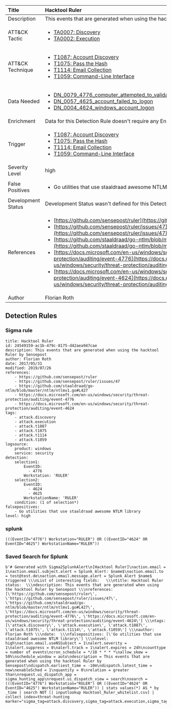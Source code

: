 | Title                | Hacktool Ruler                                                                                                                                                 |
|:---------------------|:------------------------------------------------------------------------------------------------------------------------------------------------------------|
| Description          | This events that are generated when using the hacktool Ruler by Sensepost                                                                                                                                           |
| ATT&amp;CK Tactic    |  <ul><li>[TA0007: Discovery](https://attack.mitre.org/tactics/TA0007)</li><li>[TA0002: Execution](https://attack.mitre.org/tactics/TA0002)</li></ul>  |
| ATT&amp;CK Technique | <ul><li>[T1087: Account Discovery](https://attack.mitre.org/techniques/T1087)</li><li>[T1075: Pass the Hash](https://attack.mitre.org/techniques/T1075)</li><li>[T1114: Email Collection](https://attack.mitre.org/techniques/T1114)</li><li>[T1059: Command-Line Interface](https://attack.mitre.org/techniques/T1059)</li></ul>  |
| Data Needed          | <ul><li>[DN_0079_4776_computer_attempted_to_validate_the_credentials_for_an_account](../Data_Needed/DN_0079_4776_computer_attempted_to_validate_the_credentials_for_an_account.md)</li><li>[DN_0057_4625_account_failed_to_logon](../Data_Needed/DN_0057_4625_account_failed_to_logon.md)</li><li>[DN_0004_4624_windows_account_logon](../Data_Needed/DN_0004_4624_windows_account_logon.md)</li></ul>  |
| Enrichment           |  Data for this Detection Rule doesn't require any Enrichments.  |
| Trigger              | <ul><li>[T1087: Account Discovery](../Triggers/T1087.md)</li><li>[T1075: Pass the Hash](../Triggers/T1075.md)</li><li>[T1114: Email Collection](../Triggers/T1114.md)</li><li>[T1059: Command-Line Interface](../Triggers/T1059.md)</li></ul>  |
| Severity Level       | high |
| False Positives      | <ul><li>Go utilities that use staaldraad awesome NTLM library</li></ul>  |
| Development Status   |  Development Status wasn't defined for this Detection Rule yet  |
| References           | <ul><li>[https://github.com/sensepost/ruler](https://github.com/sensepost/ruler)</li><li>[https://github.com/sensepost/ruler/issues/47](https://github.com/sensepost/ruler/issues/47)</li><li>[https://github.com/staaldraad/go-ntlm/blob/master/ntlm/ntlmv1.go#L427](https://github.com/staaldraad/go-ntlm/blob/master/ntlm/ntlmv1.go#L427)</li><li>[https://docs.microsoft.com/en-us/windows/security/threat-protection/auditing/event-4776](https://docs.microsoft.com/en-us/windows/security/threat-protection/auditing/event-4776)</li><li>[https://docs.microsoft.com/en-us/windows/security/threat-protection/auditing/event-4624](https://docs.microsoft.com/en-us/windows/security/threat-protection/auditing/event-4624)</li></ul>  |
| Author               | Florian Roth |


## Detection Rules

### Sigma rule

```
title: Hacktool Ruler
id: 24549159-ac1b-479c-8175-d42aea947cae
description: This events that are generated when using the hacktool Ruler by Sensepost
author: Florian Roth
date: 2017/05/31
modified: 2019/07/26
references:
    - https://github.com/sensepost/ruler
    - https://github.com/sensepost/ruler/issues/47
    - https://github.com/staaldraad/go-ntlm/blob/master/ntlm/ntlmv1.go#L427
    - https://docs.microsoft.com/en-us/windows/security/threat-protection/auditing/event-4776
    - https://docs.microsoft.com/en-us/windows/security/threat-protection/auditing/event-4624
tags:
    - attack.discovery
    - attack.execution
    - attack.t1087
    - attack.t1075
    - attack.t1114
    - attack.t1059
logsource:
    product: windows
    service: security
detection:
    selection1:
        EventID: 
          - 4776
        Workstation: 'RULER'
    selection2:
        EventID:
          - 4624
          - 4625
        WorkstationName: 'RULER'
    condition: (1 of selection*)
falsepositives:
    - Go utilities that use staaldraad awesome NTLM library
level: high

```





### splunk
    
```
(((EventID="4776") Workstation="RULER") OR ((EventID="4624" OR EventID="4625") WorkstationName="RULER"))
```






### Saved Search for Splunk

```
b'# Generated with Sigma2SplunkAlert\n[Hacktool Ruler]\naction.email = 1\naction.email.subject.alert = Splunk Alert: $name$\naction.email.to = test@test.de\naction.email.message.alert = Splunk Alert $name$ triggered \\\nList of interesting fields:   \\\ntitle: Hacktool Ruler status:  \\\ndescription: This events that are generated when using the hacktool Ruler by Sensepost \\\nreferences: [\'https://github.com/sensepost/ruler\', \'https://github.com/sensepost/ruler/issues/47\', \'https://github.com/staaldraad/go-ntlm/blob/master/ntlm/ntlmv1.go#L427\', \'https://docs.microsoft.com/en-us/windows/security/threat-protection/auditing/event-4776\', \'https://docs.microsoft.com/en-us/windows/security/threat-protection/auditing/event-4624\'] \\\ntags: [\'attack.discovery\', \'attack.execution\', \'attack.t1087\', \'attack.t1075\', \'attack.t1114\', \'attack.t1059\'] \\\nauthor: Florian Roth \\\ndate:  \\\nfalsepositives: [\'Go utilities that use staaldraad awesome NTLM library\'] \\\nlevel: high\naction.email.useNSSubject = 1\nalert.severity = 1\nalert.suppress = 0\nalert.track = 1\nalert.expires = 24h\ncounttype = number of events\ncron_schedule = */10 * * * *\nallow_skew = 50%\nschedule_window = auto\ndescription = This events that are generated when using the hacktool Ruler by Sensepost\ndispatch.earliest_time = -10m\ndispatch.latest_time = now\nenableSched = 1\nquantity = 0\nrelation = greater than\nrequest.ui_dispatch_app = sigma_hunting_app\nrequest.ui_dispatch_view = search\nsearch = (((EventID="4776") Workstation="RULER") OR ((EventID="4624" OR EventID="4625") WorkstationName="RULER")) | stats values(*) AS * by _time | search NOT [| inputlookup Hacktool_Ruler_whitelist.csv] | collect index=threat-hunting marker="sigma_tag=attack.discovery,sigma_tag=attack.execution,sigma_tag=attack.t1087,sigma_tag=attack.t1075,sigma_tag=attack.t1114,sigma_tag=attack.t1059,level=high"\n\n\n'
```
